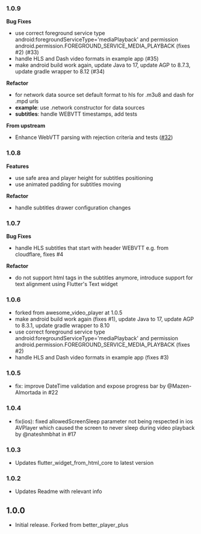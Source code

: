 ### 1.0.9

**Bug Fixes**

- use correct foreground service type android:foregroundServiceType='mediaPlayback' and permission android.permission.FOREGROUND_SERVICE_MEDIA_PLAYBACK (fixes #2) (#33)
- handle HLS and Dash video formats in example app (#35)
- make android build work again, update Java to 17, update AGP to 8.7.3, update gradle wrapper to 8.12 (#34)

**Refactor**

- for network data source set default format to hls for .m3u8 and dash for .mpd urls
- **example**: use .network constructor for data sources
- **subtitles**: handle WEBVTT timestamps, add tests

**From upstream**
- Enhance WebVTT parsing with rejection criteria and tests ([#32](https://github.com/nateshmbhat/awesome_video_player/pull/32))

### 1.0.8

**Features**

- use safe area and player height for subtitles positioning
- use animated padding for subtitles moving

**Refactor**

- handle subtitles drawer configuration changes

### 1.0.7

**Bug Fixes**

- handle HLS subtitles that start with header WEBVTT e.g. from cloudflare, fixes #4

**Refactor**

- do not support html tags in the subtitles anymore, introduce support for text alignment using Flutter's Text widget

### 1.0.6

- forked from awesome_video_player at 1.0.5
- make android build work again (fixes #1), update Java to 17, update AGP to 8.3.1, update gradle wrapper to 8.10
- use correct foreground service type android:foregroundServiceType='mediaPlayback' and permission android.permission.FOREGROUND_SERVICE_MEDIA_PLAYBACK (fixes #2)
- handle HLS and Dash video formats in example app (fixes #3)

### 1.0.5

- fix: improve DateTime validation and expose progress bar by @Mazen-Almortada in #22

### 1.0.4

- fix(ios): fixed allowedScreenSleep parameter not being respected in ios AVPlayer which caused the screen to never sleep during video playback by @nateshmbhat in #17

### 1.0.3

- Updates flutter_widget_from_html_core to latest version

### 1.0.2

- Updates Readme with relevant info

## 1.0.0

- Initial release. Forked from better_player_plus
